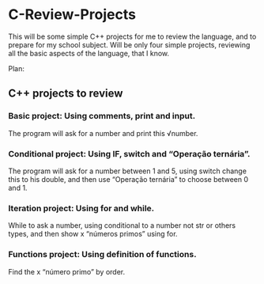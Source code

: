 # C-Review-Projects

This will be some simple C++ projects for me to review the language, and to prepare for my school subject. Will be only four simple projects, reviewing all the basic aspects of the language, that I know.

Plan:

## C++ projects to review
### Basic project: Using comments, print and input.
The program will ask for a number and print this √number.
### Conditional project: Using IF, switch and “Operação ternária”.
The program will ask for a number between 1 and 5, using switch change this to his double, and then use “Operação ternária” to choose between 0 and 1.
### Iteration project: Using for and while.
While to ask a number, using conditional to a number not str or others types, and then show x “números primos” using for.
### Functions project: Using definition of functions.
Find the x “número primo” by order.

